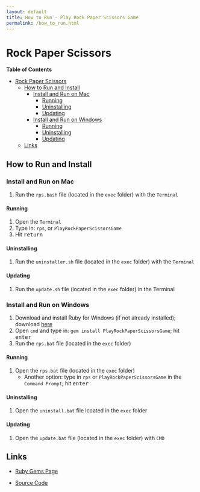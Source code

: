 ```yaml
---
layout: default
title: How to Run - Play Rock Paper Scissors Game
permalink: /how_to_run.html
---
```


[//]: # (start)

Rock Paper Scissors
===================

**Table of Contents**

- [Rock Paper Scissors](#rock-paper-scissors)
  - [How to Run and Install](#how-to-run-and-install)
    - [Install and Run on Mac](#install-and-run-on-mac)
      - [Running](#running)
      - [Uninstalling](#uninstalling)
      - [Updating](#updating)
    - [Install and Run on Windows](#install-and-run-on-windows)
      - [Running](#running-1)
      - [Uninstalling](#uninstalling-1)
      - [Updating](#updating-1)
  - [Links](#links)

How to Run and Install
----------------------

### Install and Run on Mac

1. Run the `rps.bash` file (located in the `exec` folder) with the `Terminal` 

#### Running

1. Open the `Terminal`
2. Type in: `rps`, or `PlayRockPaperScissorsGame`
3. Hit <kbd>return</kbd>

#### Uninstalling

1. Run the `uninstaller.sh` file (located in the `exec` folder) with the `Terminal`

#### Updating

1. Run the `update.sh` file (located in the `exec` folder) in the Terminal

### Install and Run on Windows

1. Download and install Ruby for Windows (if not already installed); download [here](https://rubyinstaller.org/downloads/)
2. Open `cmd` and type in: `gem install PlayRockPaperScissorsGame`; hit <kbd>enter</kbd>
3. Run the `rps.bat` file (located in the `exec` folder)

#### Running

1. Open the `rps.bat` file (located in the `exec` folder)
   * Another option: type in `rps` or `PlayRockPaperScissorsGame` in the `Command Prompt`; hit <kbd>enter</kbd>

#### Uninstalling

1. Open the `uninstall.bat` file lcoated in the `exec` folder

#### Updating

1. Open the `update.bat` file (located in the `exec` folder) with `CMD`

## Links

+ [Ruby Gems Page](https://rubygems.org/gems/PlayRockPaperScissorsGame)
- [Source Code](https://github.com/bag3318/RockPaperScissors)

[//]: # (end)
